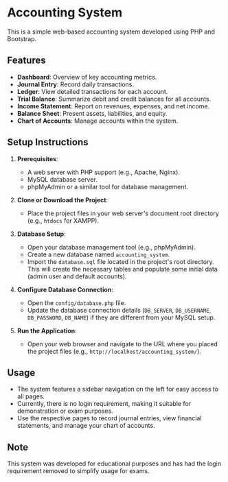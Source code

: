 # Accounting System

This is a simple web-based accounting system developed using PHP and Bootstrap.

## Features

-   **Dashboard**: Overview of key accounting metrics.
-   **Journal Entry**: Record daily transactions.
-   **Ledger**: View detailed transactions for each account.
-   **Trial Balance**: Summarize debit and credit balances for all accounts.
-   **Income Statement**: Report on revenues, expenses, and net income.
-   **Balance Sheet**: Present assets, liabilities, and equity.
-   **Chart of Accounts**: Manage accounts within the system.

## Setup Instructions

1.  **Prerequisites**:
    *   A web server with PHP support (e.g., Apache, Nginx).
    *   MySQL database server.
    *   phpMyAdmin or a similar tool for database management.

2.  **Clone or Download the Project**:
    *   Place the project files in your web server's document root directory (e.g., `htdocs` for XAMPP).

3.  **Database Setup**:
    *   Open your database management tool (e.g., phpMyAdmin).
    *   Create a new database named `accounting_system`.
    *   Import the `database.sql` file located in the project's root directory. This will create the necessary tables and populate some initial data (admin user and default accounts).

4.  **Configure Database Connection**:
    *   Open the `config/database.php` file.
    *   Update the database connection details (`DB_SERVER`, `DB_USERNAME`, `DB_PASSWORD`, `DB_NAME`) if they are different from your MySQL setup.

5.  **Run the Application**:
    *   Open your web browser and navigate to the URL where you placed the project files (e.g., `http://localhost/accounting_system/`).

## Usage

-   The system features a sidebar navigation on the left for easy access to all pages.
-   Currently, there is no login requirement, making it suitable for demonstration or exam purposes.
-   Use the respective pages to record journal entries, view financial statements, and manage your chart of accounts.

## Note

This system was developed for educational purposes and has had the login requirement removed to simplify usage for exams. 